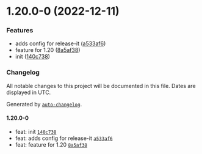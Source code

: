 

# 1.20.0-0 (2022-12-11)


### Features

* adds config for release-it ([a533af6](https://github.com/alicandirik/automatic-release/commit/a533af657fdc3963ee0e74684e919a0ecbb90702))
* feature for 1.20 ([8a5af38](https://github.com/alicandirik/automatic-release/commit/8a5af381b1788d519808b753188f87b2d2caa86f))
* init ([140c738](https://github.com/alicandirik/automatic-release/commit/140c738ab2615e4baf4200f36cce5bb288bb08cc))

### Changelog

All notable changes to this project will be documented in this file. Dates are displayed in UTC.

Generated by [`auto-changelog`](https://github.com/CookPete/auto-changelog).

#### 1.20.0-0

- feat: init [`140c738`](https://github.com/alicandirik/automatic-release/commit/140c738ab2615e4baf4200f36cce5bb288bb08cc)
- feat: adds config for release-it [`a533af6`](https://github.com/alicandirik/automatic-release/commit/a533af657fdc3963ee0e74684e919a0ecbb90702)
- feat: feature for 1.20 [`8a5af38`](https://github.com/alicandirik/automatic-release/commit/8a5af381b1788d519808b753188f87b2d2caa86f)